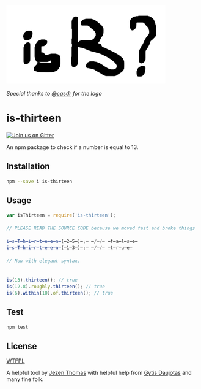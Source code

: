 <img src="is-thirteen-logo.png">

_Special thanks to [@casdr](https://github.com/casdr) for the logo_
# is-thirteen

[![Join us on Gitter](https://img.shields.io/badge/GITTER-join%20chat-green.svg)](https://gitter.im/gytdau/is-thirteen)

An npm package to check if a number is equal to 13.

## Installation

```sh
npm --save i is-thirteen
```

## Usage

```javascript
var isThirteen = require('is-thirteen');

// PLEASE READ THE SOURCE CODE because we moved fast and broke things

i̶s̶T̶h̶i̶r̶t̶e̶e̶n̶(̶2̶5̶)̶;̶ ̶/̶/̶ ̶f̶a̶l̶s̶e̶
i̶s̶T̶h̶i̶r̶t̶e̶e̶n̶(̶1̶3̶)̶;̶ ̶/̶/̶ ̶t̶r̶u̶e̶

// Now with elegant syntax.


is(13).thirteen(); // true
is(12.8).roughly.thirteen(); // true
is(6).within(10).of.thirteen(); // true
```

## Test

```javascript
npm test
```

## License

[WTFPL](http://www.wtfpl.net/txt/copying/)

A helpful tool by [Jezen Thomas](https://twitter.com/jezenthomas) with helpful
help from [Gytis Daujotas](https://twitter.com/gytdau) and many fine folk.
